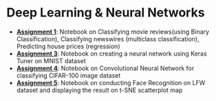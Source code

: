 # Deep Learning &amp; Neural Networks
- [**Assignment 1**](Assignment_1): Notebook on Classifying movie reviews(using Binary Classification), Classifying newswires (multiclass classification), Predicting house prices (regression)
- [**Assignment 3**](Assignment_3.ipynb): Notebook on creating a neural network using Keras Tuner on MNIST dataset
- [**Assignment 4**](Assignment_4.ipynb): Notebook on Convolutional Neural Network for classifying CIFAR-100 image dataset
- [**Assignment 5**](Assignment_5.ipynb): Notebook on conducting Face Recognition on LFW dataset and displaying the result on t-SNE scatterplot map
